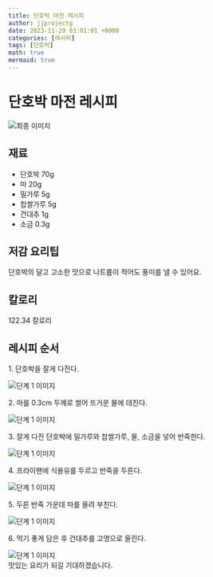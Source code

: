 ```yaml
---
title: 단호박 마전 레시피
author: jjprojectg
date: 2023-11-29 03:01:01 +0000
categories: [레시피]
tags: [단호박]
math: true
mermaid: true
---
```

<meta name="og:type" content="website"/>
<meta charset="UTF-8"/>
<div class="header">
  <h1>단호박 마전 레시피</h1>
</div>

<div class="container my-4">
  <div class="row">
    <div class="col-12 col-md-6">
      <div class="recipe-image">
        <img src="http://www.foodsafetykorea.go.kr/uploadimg/20190408/20190408103439_1554687279859.jpg" class="step-image" alt="최종 이미지"/>
      </div>
    </div>
    <div class="col-12 col-md-6">
      <div class="ingredients">
        <h2>재료</h2>
        <ul class="card">
          <li> 단호박 70g </li>
          <li>  마 20g </li>
          <li>  밀가루 5g </li>
          <li>  찹쌀가루 5g </li>
          <li>  건대추 1g </li>
          <li>  소금 0.3g </li>
</ul>
      </div>
    </div>
    <div class="col-12 col-md-6">
      <div class="ingredients">
        <h2>저감 요리팁</h2>
        <div class="card"> 
          <p>
            단호박의 달고 고소한 맛으로 나트륨이 적어도 풍미를 낼 수 있어요.
          </p>
        </div>
      </div>
      <div class="ingredients">
        <h2>칼로리</h2>
        <div class="card"> 
          <p>
            122.34 칼로리
          </p>
        </div>
      </div>
    </div>
  </div>

  <h2 class="my-4">레시피 순서</h2>
  <div class="card recipe-card">
    <div class="card-body recipe-step">
      <p class="card-text step-description">1. 단호박을 잘게 다진다.</p>
      <img src="http://www.foodsafetykorea.go.kr/uploadimg/20190408/20190408103508_1554687308037.jpg" alt="단계 1 이미지" class="step-image"/>
    </div>
  </div>
  <div class="card recipe-card">
    <div class="card-body recipe-step">
      <p class="card-text step-description">2. 마를 0.3cm 두께로 썰어 뜨거운 물에 데친다.</p>
      <img src="http://www.foodsafetykorea.go.kr/uploadimg/20190408/20190408103524_1554687324066.jpg" alt="단계 1 이미지" class="step-image"/>
    </div>
  </div>
  <div class="card recipe-card">
    <div class="card-body recipe-step">
      <p class="card-text step-description">3. 잘게 다진 단호박에 밀가루와 찹쌀가루, 물, 소금을 넣어 반죽한다.</p>
      <img src="http://www.foodsafetykorea.go.kr/uploadimg/20190408/20190408103541_1554687341478.jpg" alt="단계 1 이미지" class="step-image"/>
    </div>
  </div>
  <div class="card recipe-card">
    <div class="card-body recipe-step">
      <p class="card-text step-description">4. 프라이팬에 식용유를 두르고 반죽을 두른다.</p>
      <img src="http://www.foodsafetykorea.go.kr/uploadimg/20190408/20190408103604_1554687364961.jpg" alt="단계 1 이미지" class="step-image"/>
    </div>
  </div>
  <div class="card recipe-card">
    <div class="card-body recipe-step">
      <p class="card-text step-description">5. 두른 반죽 가운데 마를 올려 부친다.</p>
      <img src="http://www.foodsafetykorea.go.kr/uploadimg/20190408/20190408103620_1554687380157.jpg" alt="단계 1 이미지" class="step-image"/>
    </div>
  </div>
  <div class="card recipe-card">
    <div class="card-body recipe-step">
      <p class="card-text step-description">6. 먹기 좋게 담은 후 건대추를 고명으로 올린다.</p>
      <img src="http://www.foodsafetykorea.go.kr/uploadimg/20190408/20190408103634_1554687394121.jpg" alt="단계 1 이미지" class="step-image"/>
    </div>
  </div>

</div>
맛있는 요리가 되길 기대하겠습니다.
